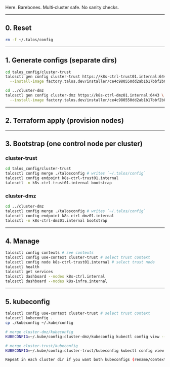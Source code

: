 Here. Barebones. Multi‑cluster safe. No sanity checks.

---

## 0. Reset

```bash
rm -f ~/.talos/config
```

---

## 1. Generate configs (separate dirs)

```bash
cd talos_config/cluster-trust
talosctl gen config cluster-trust https://k8s-ctrl-trust01.internal:6443 \
  --install-image factory.talos.dev/installer/ce4c980550dd2ab1b17bbf2b08801c7eb59418eafe8f279833297925d67c7515:v1.10.5
```

```bash
cd ../cluster-dmz
talosctl gen config cluster-dmz https://k8s-ctrl-dmz01.internal:6443 \
  --install-image factory.talos.dev/installer/ce4c980550dd2ab1b17bbf2b08801c7eb59418eafe8f279833297925d67c7515:v1.10.5
```

---

## 2. Terraform apply (provision nodes)

---

## 3. Bootstrap (one control node per cluster)

### cluster-trust

```bash
cd talos_config/cluster-trust
talosctl config merge ./talosconfig # writes `~/.talos/config`
talosctl config endpoint k8s-ctrl-trust01.internal
talosctl -n k8s-ctrl-trust01.internal bootstrap
```

### cluster-dmz

```bash
cd ../cluster-dmz
talosctl config merge ./talosconfig # writes `~/.talos/config`
talosctl config endpoint k8s-ctrl-dmz01.internal
talosctl -n k8s-ctrl-dmz01.internal bootstrap
```

---

## 4. Manage

```bash
talosctl config contexts # see contexts
talosctl config use-context cluster-trust # select trust context
talosctl config node k8s-ctrl-trust01.internal # select trust node
talosctl health
talosctl get services
talosctl dashboard --nodes k8s-ctrl.internal
talosctl dashboard --nodes k8s-infra.internal
```

---

## 5. kubeconfig

```bash
talosctl config use-context cluster-trust # select trust context
talosctl kubeconfig .
cp ./kubeconfig ~/.kube/config
```

```bash
# merge cluster-dmz/kubeconfig
KUBECONFIG=~/.kube/config:cluster-dmz/kubeconfig kubectl config view --flatten --merge > ~/.kube/config.tmp && mv ~/.kube/config.tmp ~/.kube/config

# merge cluster-trust/kubeconfig
KUBECONFIG=~/.kube/config:cluster-trust/kubeconfig kubectl config view --flatten --merge > ~/.kube/config.tmp && mv ~/.kube/config.tmp ~/.kube/config

Repeat in each cluster dir if you want both kubeconfigs (rename/context as needed).
```
